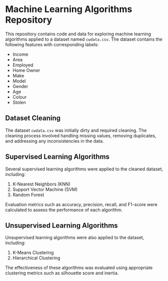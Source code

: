 # Machine Learning Algorithms Repository

This repository contains code and data for exploring machine learning algorithms applied to a dataset named `cwdata.csv`. The dataset contains the following features with corresponding labels:

- Income
- Area
- Employed
- Home Owner
- Make
- Model
- Gender
- Age
- Colour
- Stolen

## Dataset Cleaning

The dataset `cwdata.csv` was initially dirty and required cleaning. The cleaning process involved handling missing values, removing duplicates, and addressing any inconsistencies in the data.

## Supervised Learning Algorithms

Several supervised learning algorithms were applied to the cleaned dataset, including:

1. K-Nearest Neighbors (KNN)
2. Support Vector Machine (SVM)
3. Random Forest

Evaluation metrics such as accuracy, precision, recall, and F1-score were calculated to assess the performance of each algorithm.

## Unsupervised Learning Algorithms

Unsupervised learning algorithms were also applied to the dataset, including:

1. K-Means Clustering
2. Hierarchical Clustering

The effectiveness of these algorithms was evaluated using appropriate clustering metrics such as silhouette score and inertia.

